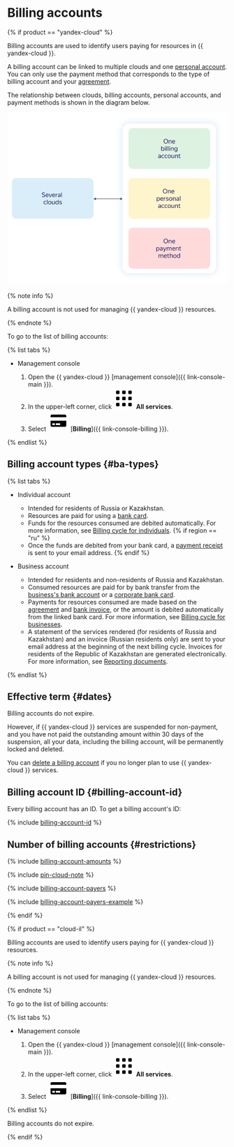 # Billing accounts

{% if product == "yandex-cloud" %}

Billing accounts are used to identify users paying for resources in {{ yandex-cloud }}.

A billing account can be linked to multiple clouds and one [personal account](personal-account.md). You can only use the payment method that corresponds to the type of billing account and your [agreement](contract.md).

The relationship between clouds, billing accounts, personal accounts, and payment methods is shown in the diagram below.

![image](../../_assets/billing/cloud-billing-account-svg.svg)

{% note info %}

A billing account is not used for managing {{ yandex-cloud }} resources.

{% endnote %}

To go to the list of billing accounts:

{% list tabs %}

- Management console

   1. Open the {{ yandex-cloud }} [management console]({{ link-console-main }}).
   1. In the upper-left corner, click ![image](../../_assets/main-menu.svg) **All services**.
   1. Select ![image](../../_assets/billing.svg) [**Billing**]({{ link-console-billing }}).

{% endlist %}

## Billing account types {#ba-types}

{% list tabs %}

- Individual account

   * Intended for residents of Russia or Kazakhstan.
   * Resources are paid for using a [bank card](../payment/payment-methods-individual.md).
   * Funds for the resources consumed are debited automatically. For more information, see [Billing cycle for individuals](../payment/billing-cycle-individual.md).
      {% if region == "ru" %}
   * Once the funds are debited from your bank card, a [payment receipt](individual-bill.md) is sent to your email address.
      {% endif %}


- Business account

   * Intended for residents and non-residents of Russia and Kazakhstan.
   * Consumed resources are paid for by bank transfer from the [business's bank account](../payment/payment-methods-business.md) or a [corporate bank card](../payment/payment-methods-card-business.md).
   * Payments for resources consumed are made based on the [agreement](../concepts/contract.md) and [bank invoice](bill.md), or the amount is debited automatically from the linked bank card. For more information, see [Billing cycle for businesses](../payment/billing-cycle-business.md).
   * A statement of the services rendered (for residents of Russia and Kazakhstan) and an invoice (Russian residents only) are sent to your email address at the beginning of the next billing cycle. Invoices for residents of the Republic of Kazakhstan are generated electronically. For more information, see [Reporting documents](../payment/documents.md).

{% endlist %}

## Effective term {#dates}

Billing accounts do not expire.

However, if {{ yandex-cloud }} services are suspended for non-payment, and you have not paid the outstanding amount within 30 days of the suspension, all your data, including the billing account, will be permanently locked and deleted.

You can [delete a billing account](../operations/delete-account.md) if you no longer plan to use {{ yandex-cloud }} services.

## Billing account ID {#billing-account-id}

Every billing account has an ID. To get a billing account's ID:

{% include [billing-account-id](../../_includes/billing/billing-account-id.md) %}

## Number of billing accounts {#restrictions}

{% include [billing-account-amounts](../_includes/billing-account-amounts.md) %}

{% include [pin-cloud-note](../_includes/pin-cloud-note.md) %}

{% include [billing-account-payers](../_includes/billing-account-payers.md) %}

{% include [billing-account-payers-example](../_includes/billing-account-payers-example.md) %}

{% endif %}

{% if product == "cloud-il" %}

Billing accounts are used to identify users paying for {{ yandex-cloud }} resources.

{% note info %}

A billing account is not used for managing {{ yandex-cloud }} resources.

{% endnote %}

To go to the list of billing accounts:

{% list tabs %}

- Management console

   1. Open the {{ yandex-cloud }} [management console]({{ link-console-main }}).
   1. In the upper-left corner, click ![image](../../_assets/main-menu.svg) **All services**.
   1. Select ![image](../../_assets/billing.svg) [**Billing**]({{ link-console-billing }}).

{% endlist %}

Billing accounts do not expire.

{% endif %}

